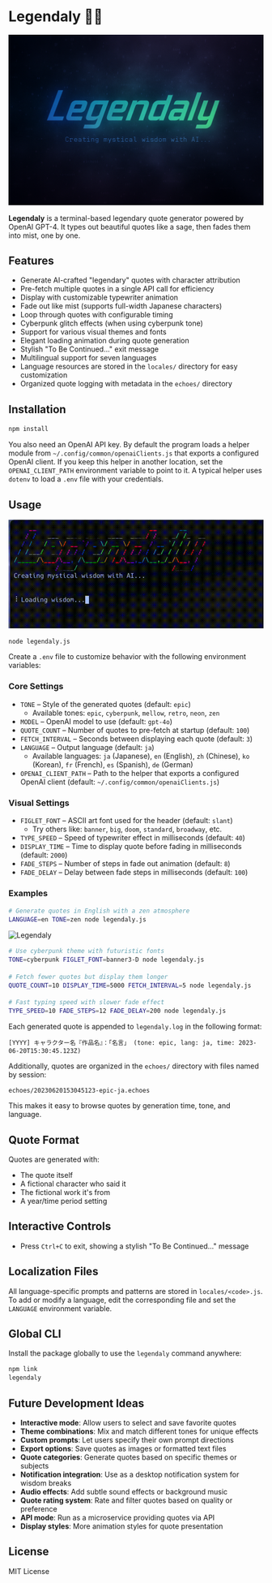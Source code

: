 # Legendaly 🧙‍♂️

![Legendaly](assets/banner.png)

**Legendaly** is a terminal-based legendary quote generator powered by OpenAI GPT-4.
It types out beautiful quotes like a sage, then fades them into mist, one by one.

## Features

- Generate AI-crafted "legendary" quotes with character attribution
- Pre-fetch multiple quotes in a single API call for efficiency
- Display with customizable typewriter animation
- Fade out like mist (supports full-width Japanese characters)
- Loop through quotes with configurable timing
- Cyberpunk glitch effects (when using cyberpunk tone)
- Support for various visual themes and fonts
- Elegant loading animation during quote generation
- Stylish "To Be Continued..." exit message
- Multilingual support for seven languages
- Language resources are stored in the `locales/` directory for easy customization
- Organized quote logging with metadata in the `echoes/` directory

## Installation

```bash
npm install
```

You also need an OpenAI API key. By default the program loads a helper module
from `~/.config/common/openaiClients.js` that exports a configured OpenAI
client.  If you keep this helper in another location, set the
`OPENAI_CLIENT_PATH` environment variable to point to it.  A typical helper uses
`dotenv` to load a `.env` file with your credentials.

## Usage

![Demo](assets/demo.gif)

```bash
node legendaly.js
```

Create a `.env` file to customize behavior with the following environment variables:

### Core Settings
- `TONE` – Style of the generated quotes (default: `epic`)
  - Available tones: `epic`, `cyberpunk`, `mellow`, `retro`, `neon`, `zen`
- `MODEL` – OpenAI model to use (default: `gpt-4o`)
- `QUOTE_COUNT` – Number of quotes to pre-fetch at startup (default: `100`)
- `FETCH_INTERVAL` – Seconds between displaying each quote (default: `3`)
- `LANGUAGE` – Output language (default: `ja`)
  - Available languages: `ja` (Japanese), `en` (English), `zh` (Chinese), `ko` (Korean), `fr` (French), `es` (Spanish), `de` (German)
- `OPENAI_CLIENT_PATH` – Path to the helper that exports a configured OpenAI client (default: `~/.config/common/openaiClients.js`)

### Visual Settings
- `FIGLET_FONT` – ASCII art font used for the header (default: `slant`)
  - Try others like: `banner`, `big`, `doom`, `standard`, `broadway`, etc.
- `TYPE_SPEED` – Speed of typewriter effect in milliseconds (default: `40`)
- `DISPLAY_TIME` – Time to display quote before fading in milliseconds (default: `2000`)
- `FADE_STEPS` – Number of steps in fade out animation (default: `8`)
- `FADE_DELAY` – Delay between fade steps in milliseconds (default: `100`)

### Examples

```bash
# Generate quotes in English with a zen atmosphere
LANGUAGE=en TONE=zen node legendaly.js
```

![Legendaly](assets/demo_en_zen.png)

```bash
# Use cyberpunk theme with futuristic fonts
TONE=cyberpunk FIGLET_FONT=banner3-D node legendaly.js

# Fetch fewer quotes but display them longer
QUOTE_COUNT=10 DISPLAY_TIME=5000 FETCH_INTERVAL=5 node legendaly.js

# Fast typing speed with slower fade effect
TYPE_SPEED=10 FADE_STEPS=12 FADE_DELAY=200 node legendaly.js
```

Each generated quote is appended to `legendaly.log` in the following format:

```
[YYYY] キャラクター名『作品名』：「名言」 (tone: epic, lang: ja, time: 2023-06-20T15:30:45.123Z)
```

Additionally, quotes are organized in the `echoes/` directory with files named by session:

```
echoes/20230620153045123-epic-ja.echoes
```

This makes it easy to browse quotes by generation time, tone, and language.

## Quote Format

Quotes are generated with:
- The quote itself
- A fictional character who said it
- The fictional work it's from 
- A year/time period setting

## Interactive Controls

- Press `Ctrl+C` to exit, showing a stylish "To Be Continued..." message

## Localization Files

All language-specific prompts and patterns are stored in `locales/<code>.js`.
To add or modify a language, edit the corresponding file and set the `LANGUAGE` environment variable.

## Global CLI

Install the package globally to use the `legendaly` command anywhere:

```bash
npm link
legendaly
```

## Future Development Ideas

- **Interactive mode**: Allow users to select and save favorite quotes
- **Theme combinations**: Mix and match different tones for unique effects
- **Custom prompts**: Let users specify their own prompt directions
- **Export options**: Save quotes as images or formatted text files
- **Quote categories**: Generate quotes based on specific themes or subjects
- **Notification integration**: Use as a desktop notification system for wisdom breaks
- **Audio effects**: Add subtle sound effects or background music
- **Quote rating system**: Rate and filter quotes based on quality or preference
- **API mode**: Run as a microservice providing quotes via API
- **Display styles**: More animation styles for quote presentation

## License

MIT License
